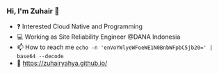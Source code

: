 ### Hi, I'm Zuhair :wave: 
- :question: Interested Cloud Native and Programming
- :computer: Working as Site Reliability Engineer @DANA Indonesia
- :mailbox: How to reach me `echo -n 'enVoYWlyeWFoeWE1N0BnbWFpbC5jb20=' | base64 --decode`
- :link: https://zuhairyahya.github.io/
